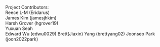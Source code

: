 Project Contributors:   
Reece L-M (Eridarus)  
James Kim (jamesjhkim)  
Harsh Grover (hgrover19)  
Yuxuan Seah  
Edward Wu (edwu0029)
Brett(Jiaxin) Yang (brettyang02)
Joonseo Park (joon2022park)
